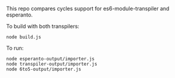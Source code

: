 This repo compares cycles support for es6-module-transpiler and esperanto.

To build with both transpilers: 

```
node build.js
```

To run:

```
node esperanto-output/importer.js
node transpiler-output/importer.js
node 6to5-output/importer.js
```
